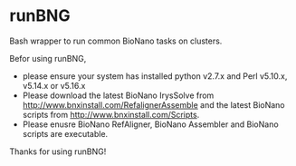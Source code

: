 # runBNG
Bash wrapper to run common BioNano tasks on clusters.

Befor using runBNG, 
* please ensure your system has installed python v2.7.x and Perl v5.10.x, v5.14.x or v5.16.x
* Please download the latest BioNano IrysSolve from http://www.bnxinstall.com/RefalignerAssemble and the latest BioNano scripts from http://www.bnxinstall.com/Scripts. 
* Please enusre BioNano RefAligner, BioNano Assembler and BioNano scripts are executable.

Thanks for using runBNG!

